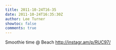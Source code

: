 ```yaml
---
title: 2011-10-24T16-35
date: 2011-10-24T16:35:30Z
author: Lee Turner
showtoc: false
comments: true
---
```


Smoothie time  @ Beach http://instagr.am/p/RUC97/

